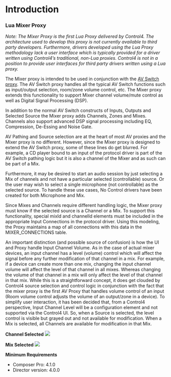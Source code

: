 # Introduction

### Lua Mixer Proxy

_Note: The Mixer Proxy is the first Lua Proxy delivered by Control4. The architecture used to develop this proxy is not currently available to third party developers. Furthermore, drivers developed using the Lua Proxy methodology lack a user interface which is typically provided for a driver written using  Control4’s traditional, non-Lua proxies. Control4 is not in a position to provide user interfaces for third party drivers written using a Lua proxy._

The Mixer proxy is intended to be used in conjunction with the [AV Switch proxy][1]. The AV Switch proxy handles all the typical AV Switch functions such as input/output selection, room/zone volume control, etc. The Mixer proxy extends this functionality to support Mixer channel volume/mute control as well as Digital Signal Processing (DSP). 

In addition to the normal AV Switch constructs of Inputs, Outputs and Selected Source the Mixer proxy adds Channels, Zones and Mixes. Channels also support advanced DSP signal processing including EQ, Compression, De-Essing and Noise Gate.

AV Pathing and Source selection are at the heart of most AV proxies and the Mixer proxy is no different. However, since the Mixer proxy is designed to extend the AV Switch proxy, some of these lines do get blurred. For example, a CD player bound to an input of the protocol driver is part of the AV Switch pathing logic but it is also a channel of the Mixer and as such can be part of a Mix.

Furthermore, it may be desired to start an audio session by just selecting a Mix of channels and not have a particular selected (controllable) source. Or the user may wish to select a single microphone (not controllable) as the selected source. To handle these use cases, No Control drivers have been created for both Microphone and Mix.

Since Mixes and Channels require different handling logic, the Mixer proxy must know if the selected source is a Channel or a Mix. To support this functionality, special mixId and channelId elements must be included in the appropriate Input Connections in the protocol driver. Using this modeling, the Proxy maintains a map of all connections with this data in the MIXER\_CONNECTIONS table.

An important distinction (and possible source of confusion) is how the UI and Proxy handle Input Channel Volume. As in the case of actual mixer devices, an input channel has a level (volume) control which will affect the signal before any further modification of that channel in a mix. For example, if a device can create more than one mix, changing the input channel volume will affect the level of that channel in all mixes. Whereas changing the volume of that channel in a mix will only affect the level of that channel in that mix. While this is a straightforward concept, it does get clouded by Control4 source selection and control logic in conjunction with the fact that the mixer proxy is the first AV Proxy that handles volume control of an input (Room volume control adjusts the volume of an output/zone in a device). To simplify user interaction, it has been decided that, from a Control4 perspective, Input Channel Level will be a configuration element and not supported via the Control4 UI. So, when a Source is selected, the level control is visible but grayed out and not available for modification. When a Mix is selected, all Channels are available for modification in that Mix.

**Channel Selected**
<img src="images/mixerproxy001.jpg"/>

**Mix Selected**
<img src="images/mixerproxy002.jpg"/>

**Minimum Requirements**

- Composer Pro: 4.1.0
- Director version: 4.0.0

[1]:	https://snap-one.github.io/docs-driverworks-proxyprotocol-avswitch/#license-copyright-and-trademark
